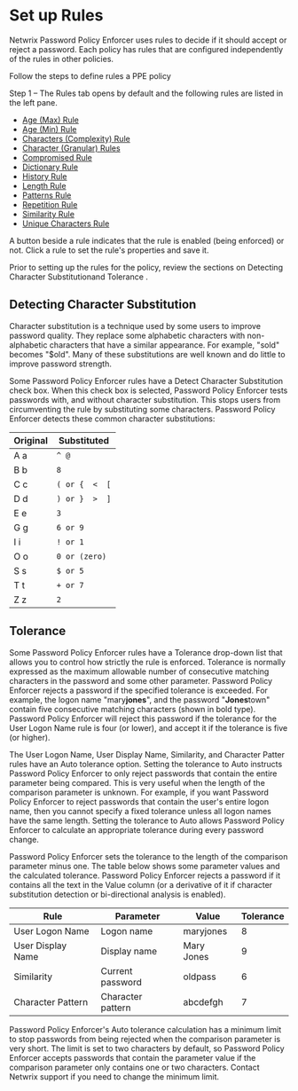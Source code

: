 # Set up Rules

Netwrix Password Policy Enforcer uses rules to decide if it should accept or reject a password. Each
policy has rules that are configured independently of the rules in other policies.

Follow the steps to define rules a PPE policy

Step 1 – The Rules tab opens by default and the following rules are listed in the left pane.

- [Age (Max) Rule](maximum_age_rule.md)
- [Age (Min) Rule](minimum_age_rule.md)
- [Characters (Complexity) Rule](complexityrule.md)
- [Character (Granular) Rules](characterrules.md)
- [Compromised Rule](compromisedrule.md)
- [Dictionary Rule](dictionaryrule.md)
- [History Rule](historyrule.md)
- [Length Rule](lengthrule.md)
- [Patterns Rule](patternsrule.md)
- [Repetition Rule](repetitionrule.md)
- [Similarity Rule](similarityrule.md)
- [Unique Characters Rule](uniquecharacters.md)

A button beside a rule indicates that the rule is enabled (being enforced) or not. Click a rule to
set the rule's properties and save it.

Prior to setting up the rules for the policy, review the sections on Detecting Character
Substitutionand Tolerance .

## Detecting Character Substitution

Character substitution is a technique used by some users to improve password quality. They replace
some alphabetic characters with non-alphabetic characters that have a similar appearance. For
example, "sold" becomes "$old". Many of these substitutions are well known and do little to improve
password strength.

Some Password Policy Enforcer rules have a Detect Character Substitution check box. When this check
box is selected, Password Policy Enforcer tests passwords with, and without character substitution.
This stops users from circumventing the rule by substituting some characters. Password Policy
Enforcer detects these common character substitutions:

| Original | Substituted    |
| -------- | -------------- |
| A a      | `^ @`          |
| B b      | `8`            |
| C c      | `( or {  <  [` |
| D d      | `) or }  >  ]` |
| E e      | `3`            |
| G g      | `6 or 9`       |
| I i      | `! or 1`       |
| O o      | `0 or (zero)`  |
| S s      | `$ or 5`       |
| T t      | `+ or 7`       |
| Z z      | `2`            |

## Tolerance

Some Password Policy Enforcer rules have a Tolerance drop-down list that allows you to control how
strictly the rule is enforced. Tolerance is normally expressed as the maximum allowable number of
consecutive matching characters in the password and some other parameter. Password Policy Enforcer
rejects a password if the specified tolerance is exceeded. For example, the logon name
"mary**jones**", and the password "**Jones**town" contain five consecutive matching characters
(shown in bold type). Password Policy Enforcer will reject this password if the tolerance for the
User Logon Name rule is four (or lower), and accept it if the tolerance is five (or higher).

The User Logon Name, User Display Name, Similarity, and Character Patter rules have an Auto
tolerance option. Setting the tolerance to Auto instructs Password Policy Enforcer to only reject
passwords that contain the entire parameter being compared. This is very useful when the length of
the comparison parameter is unknown. For example, if you want Password Policy Enforcer to reject
passwords that contain the user's entire logon name, then you cannot specify a fixed tolerance
unless all logon names have the same length. Setting the tolerance to Auto allows Password Policy
Enforcer to calculate an appropriate tolerance during every password change.

Password Policy Enforcer sets the tolerance to the length of the comparison parameter minus one. The
table below shows some parameter values and the calculated tolerance. Password Policy Enforcer
rejects a password if it contains all the text in the Value column (or a derivative of it if
character substitution detection or bi-directional analysis is enabled).

| Rule              | Parameter         | Value      | Tolerance |
| ----------------- | ----------------- | ---------- | --------- |
| User Logon Name   | Logon name        | maryjones  | 8         |
| User Display Name | Display name      | Mary Jones | 9         |
| Similarity        | Current password  | oldpass    | 6         |
| Character Pattern | Character pattern | abcdefgh   | 7         |

Password Policy Enforcer's Auto tolerance calculation has a minimum limit to stop passwords from
being rejected when the comparison parameter is very short. The limit is set to two characters by
default, so Password Policy Enforcer accepts passwords that contain the parameter value if the
comparison parameter only contains one or two characters. Contact Netwrix support if you need to
change the minimum limit.
